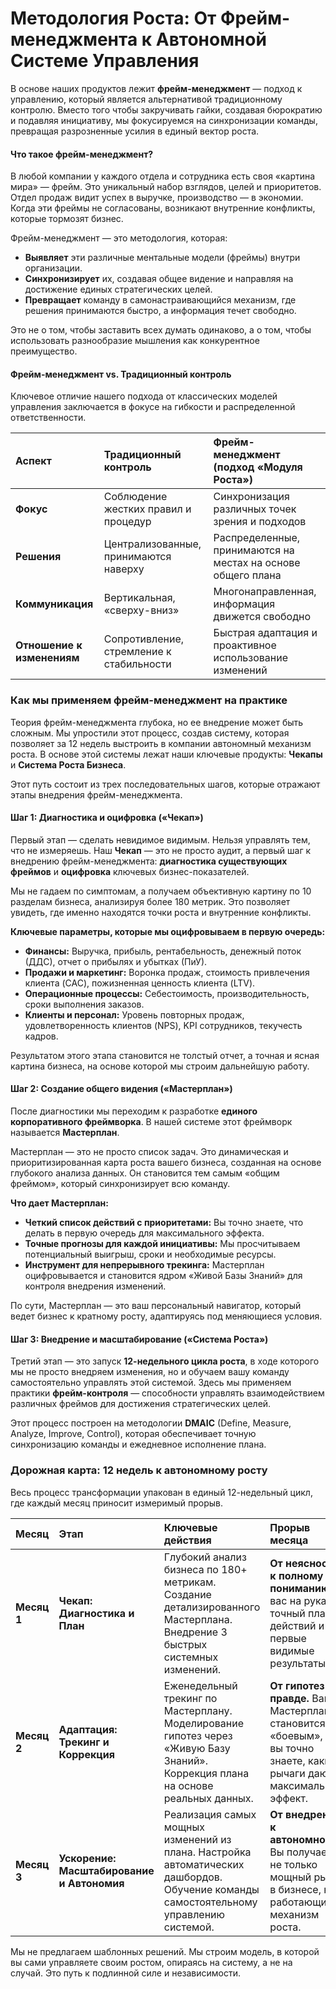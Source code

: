 # Методология Роста: От Фрейм-менеджмента к Автономной Системе Управления

В основе наших продуктов лежит **фрейм-менеджмент** — подход к управлению, который является альтернативой традиционному контролю. Вместо того чтобы закручивать гайки, создавая бюрократию и подавляя инициативу, мы фокусируемся на синхронизации команды, превращая разрозненные усилия в единый вектор роста.

#### Что такое фрейм-менеджмент?

В любой компании у каждого отдела и сотрудника есть своя «картина мира» — фрейм. Это уникальный набор взглядов, целей и приоритетов. Отдел продаж видит успех в выручке, производство — в экономии. Когда эти фреймы не согласованы, возникают внутренние конфликты, которые тормозят бизнес.

Фрейм-менеджмент — это методология, которая:
*   **Выявляет** эти различные ментальные модели (фреймы) внутри организации.
*   **Синхронизирует** их, создавая общее видение и направляя на достижение единых стратегических целей.
*   **Превращает** команду в самонастраивающийся механизм, где решения принимаются быстро, а информация течет свободно.

Это не о том, чтобы заставить всех думать одинаково, а о том, чтобы использовать разнообразие мышления как конкурентное преимущество.

#### Фрейм-менеджмент vs. Традиционный контроль

Ключевое отличие нашего подхода от классических моделей управления заключается в фокусе на гибкости и распределенной ответственности.

| Аспект | Традиционный контроль | Фрейм-менеджмент (подход «Модуля Роста») |
| :--- | :--- | :--- |
| **Фокус** | Соблюдение жестких правил и процедур | Синхронизация различных точек зрения и подходов |
| **Решения** | Централизованные, принимаются наверху | Распределенные, принимаются на местах на основе общего плана |
| **Коммуникация** | Вертикальная, «сверху-вниз» | Многонаправленная, информация движется свободно |
| **Отношение к изменениям** | Сопротивление, стремление к стабильности | Быстрая адаптация и проактивное использование изменений |

### Как мы применяем фрейм-менеджмент на практике

Теория фрейм-менеджмента глубока, но ее внедрение может быть сложным. Мы упростили этот процесс, создав систему, которая позволяет за 12 недель выстроить в компании автономный механизм роста. В основе этой системы лежат наши ключевые продукты: **Чекапы** и **Система Роста Бизнеса**.

Этот путь состоит из трех последовательных шагов, которые отражают этапы внедрения фрейм-менеджмента.

#### Шаг 1: Диагностика и оцифровка («Чекап»)

Первый этап — сделать невидимое видимым. Нельзя управлять тем, что не измеряешь. Наш **Чекап** — это не просто аудит, а первый шаг к внедрению фрейм-менеджмента: **диагностика существующих фреймов** и **оцифровка** ключевых бизнес-показателей.

Мы не гадаем по симптомам, а получаем объективную картину по 10 разделам бизнеса, анализируя более 180 метрик. Это позволяет увидеть, где именно находятся точки роста и внутренние конфликты.

**Ключевые параметры, которые мы оцифровываем в первую очередь:**
*   **Финансы:** Выручка, прибыль, рентабельность, денежный поток (ДДС), отчет о прибылях и убытках (ПиУ).
*   **Продажи и маркетинг:** Воронка продаж, стоимость привлечения клиента (CAC), пожизненная ценность клиента (LTV).
*   **Операционные процессы:** Себестоимость, производительность, сроки выполнения заказов.
*   **Клиенты и персонал:** Уровень повторных продаж, удовлетворенность клиентов (NPS), KPI сотрудников, текучесть кадров.

Результатом этого этапа становится не толстый отчет, а точная и ясная картина бизнеса, на основе которой мы строим дальнейшую работу.

#### Шаг 2: Создание общего видения («Мастерплан»)

После диагностики мы переходим к разработке **единого корпоративного фреймворка**. В нашей системе этот фреймворк называется **Мастерплан**.

Мастерплан — это не просто список задач. Это динамическая и приоритизированная карта роста вашего бизнеса, созданная на основе глубокого анализа данных. Он становится тем самым «общим фреймом», который синхронизирует всю команду.

**Что дает Мастерплан:**
*   **Четкий список действий с приоритетами:** Вы точно знаете, что делать в первую очередь для максимального эффекта.
*   **Точные прогнозы для каждой инициативы:** Мы просчитываем потенциальный выигрыш, сроки и необходимые ресурсы.
*   **Инструмент для непрерывного трекинга:** Мастерплан оцифровывается и становится ядром «Живой Базы Знаний» для контроля внедрения изменений.

По сути, Мастерплан — это ваш персональный навигатор, который ведет бизнес к кратному росту, адаптируясь под меняющиеся условия.

#### Шаг 3: Внедрение и масштабирование («Система Роста»)

Третий этап — это запуск **12-недельного цикла роста**, в ходе которого мы не просто внедряем изменения, но и обучаем вашу команду самостоятельно управлять этой системой. Здесь мы применяем практики **фрейм-контроля** — способности управлять взаимодействием различных фреймов для достижения стратегических целей.

Этот процесс построен на методологии **DMAIC** (Define, Measure, Analyze, Improve, Control), которая обеспечивает точную синхронизацию команды и ежедневное исполнение плана.

### Дорожная карта: 12 недель к автономному росту

Весь процесс трансформации упакован в единый 12-недельный цикл, где каждый месяц приносит измеримый прорыв.

| Месяц | Этап | Ключевые действия | Прорыв месяца |
| :--- | :--- | :--- | :--- |
| **Месяц 1** | **Чекап: Диагностика и План** | Глубокий анализ бизнеса по 180+ метрикам. Создание детализированного Мастерплана. Внедрение 3 быстрых системных изменений. | **От неясности к полному пониманию.** У вас на руках точный план действий и первые видимые результаты. |
| **Месяц 2** | **Адаптация: Трекинг и Коррекция** | Еженедельный трекинг по Мастерплану. Моделирование гипотез через «Живую Базу Знаний». Коррекция плана на основе реальных данных. | **От гипотез к правде.** Ваш Мастерплан становится «боевым», и вы точно знаете, какие рычаги дают максимальный эффект. |
| **Месяц 3** | **Ускорение: Масштабирование и Автономия** | Реализация самых мощных изменений из плана. Настройка автоматических дашбордов. Обучение команды самостоятельному управлению системой. | **От внедрения к автономности.** Вы получаете не только мощный рывок в бизнесе, но и работающий механизм роста. |

Мы не предлагаем шаблонных решений. Мы строим модель, в которой вы сами управляете своим ростом, опираясь на систему, а не на случай. Это путь к подлинной силе и независимости.

